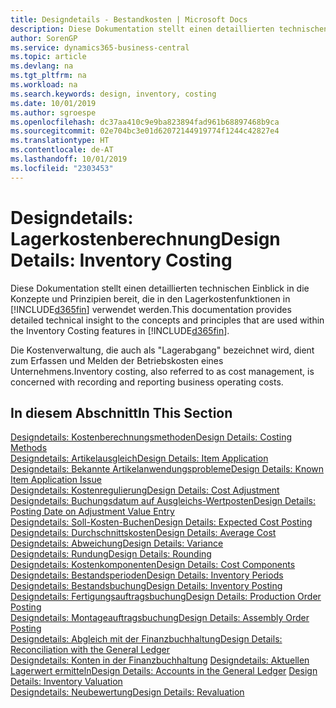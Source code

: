 ```yaml
---
title: Designdetails - Bestandkosten | Microsoft Docs
description: Diese Dokumentation stellt einen detaillierten technischen Einblick in die Konzepte und Prinzipien bereit, die in den Lagerkostenfunktionen in Business Central verwendet werden.
author: SorenGP
ms.service: dynamics365-business-central
ms.topic: article
ms.devlang: na
ms.tgt_pltfrm: na
ms.workload: na
ms.search.keywords: design, inventory, costing
ms.date: 10/01/2019
ms.author: sgroespe
ms.openlocfilehash: dc37aa410c9e9ba823894fad961b68897468b9ca
ms.sourcegitcommit: 02e704bc3e01d62072144919774f1244c42827e4
ms.translationtype: HT
ms.contentlocale: de-AT
ms.lasthandoff: 10/01/2019
ms.locfileid: "2303453"
---
```

# <a name="design-details-inventory-costing"></a><span data-ttu-id="05835-103">Designdetails: Lagerkostenberechnung</span><span class="sxs-lookup"><span data-stu-id="05835-103">Design Details: Inventory Costing</span></span>
<span data-ttu-id="05835-104">Diese Dokumentation stellt einen detaillierten technischen Einblick in die Konzepte und Prinzipien bereit, die in den Lagerkostenfunktionen in [!INCLUDE[d365fin](includes/d365fin_md.md)] verwendet werden.</span><span class="sxs-lookup"><span data-stu-id="05835-104">This documentation provides detailed technical insight to the concepts and principles that are used within the Inventory Costing features in [!INCLUDE[d365fin](includes/d365fin_md.md)].</span></span>  

<span data-ttu-id="05835-105">Die Kostenverwaltung, die auch als "Lagerabgang" bezeichnet wird, dient zum Erfassen und Melden der Betriebskosten eines Unternehmens.</span><span class="sxs-lookup"><span data-stu-id="05835-105">Inventory costing, also referred to as cost management, is concerned with recording and reporting business operating costs.</span></span>  

## <a name="in-this-section"></a><span data-ttu-id="05835-106">In diesem Abschnitt</span><span class="sxs-lookup"><span data-stu-id="05835-106">In This Section</span></span>  
[<span data-ttu-id="05835-107">Designdetails: Kostenberechnungsmethoden</span><span class="sxs-lookup"><span data-stu-id="05835-107">Design Details: Costing Methods</span></span>](design-details-costing-methods.md)  
[<span data-ttu-id="05835-108">Designdetails: Artikelausgleich</span><span class="sxs-lookup"><span data-stu-id="05835-108">Design Details: Item Application</span></span>](design-details-item-application.md)  
[<span data-ttu-id="05835-109">Designdetails: Bekannte Artikelanwendungsprobleme</span><span class="sxs-lookup"><span data-stu-id="05835-109">Design Details: Known Item Application Issue</span></span>](design-details-inventory-zero-level-open-item-ledger-entries.md)  
[<span data-ttu-id="05835-110">Designdetails: Kostenregulierung</span><span class="sxs-lookup"><span data-stu-id="05835-110">Design Details: Cost Adjustment</span></span>](design-details-cost-adjustment.md)  
[<span data-ttu-id="05835-111">Designdetails: Buchungsdatum auf Ausgleichs-Wertposten</span><span class="sxs-lookup"><span data-stu-id="05835-111">Design Details: Posting Date on Adjustment Value Entry</span></span>](design-details-inventory-adjustment-value-entry-posting-date.md)  
[<span data-ttu-id="05835-112">Designdetails: Soll-Kosten-Buchen</span><span class="sxs-lookup"><span data-stu-id="05835-112">Design Details: Expected Cost Posting</span></span>](design-details-expected-cost-posting.md)  
[<span data-ttu-id="05835-113">Designdetails: Durchschnittskosten</span><span class="sxs-lookup"><span data-stu-id="05835-113">Design Details: Average Cost</span></span>](design-details-average-cost.md)  
[<span data-ttu-id="05835-114">Designdetails: Abweichung</span><span class="sxs-lookup"><span data-stu-id="05835-114">Design Details: Variance</span></span>](design-details-variance.md)  
[<span data-ttu-id="05835-115">Designdetails: Rundung</span><span class="sxs-lookup"><span data-stu-id="05835-115">Design Details: Rounding</span></span>](design-details-rounding.md)  
[<span data-ttu-id="05835-116">Designdetails: Kostenkomponenten</span><span class="sxs-lookup"><span data-stu-id="05835-116">Design Details: Cost Components</span></span>](design-details-cost-components.md)  
[<span data-ttu-id="05835-117">Designdetails: Bestandsperioden</span><span class="sxs-lookup"><span data-stu-id="05835-117">Design Details: Inventory Periods</span></span>](design-details-inventory-periods.md)  
[<span data-ttu-id="05835-118">Designdetails: Bestandsbuchung</span><span class="sxs-lookup"><span data-stu-id="05835-118">Design Details: Inventory Posting</span></span>](design-details-inventory-posting.md)  
[<span data-ttu-id="05835-119">Designdetails: Fertigungsauftragsbuchung</span><span class="sxs-lookup"><span data-stu-id="05835-119">Design Details: Production Order Posting</span></span>](design-details-production-order-posting.md)  
[<span data-ttu-id="05835-120">Designdetails: Montageauftragsbuchung</span><span class="sxs-lookup"><span data-stu-id="05835-120">Design Details: Assembly Order Posting</span></span>](design-details-assembly-order-posting.md)  
[<span data-ttu-id="05835-121">Designdetails: Abgleich mit der Finanzbuchhaltung</span><span class="sxs-lookup"><span data-stu-id="05835-121">Design Details: Reconciliation with the General Ledger</span></span>](design-details-reconciliation-with-the-general-ledger.md)  
<span data-ttu-id="05835-122">[Designdetails: Konten in der Finanzbuchhaltung](design-details-accounts-in-the-general-ledger.md)
[Designdetails: Aktuellen Lagerwert ermitteln](design-details-inventory-valuation.md)</span><span class="sxs-lookup"><span data-stu-id="05835-122">[Design Details: Accounts in the General Ledger](design-details-accounts-in-the-general-ledger.md)
[Design Details: Inventory Valuation](design-details-inventory-valuation.md)</span></span>  
[<span data-ttu-id="05835-123">Designdetails: Neubewertung</span><span class="sxs-lookup"><span data-stu-id="05835-123">Design Details: Revaluation</span></span>](design-details-revaluation.md)
